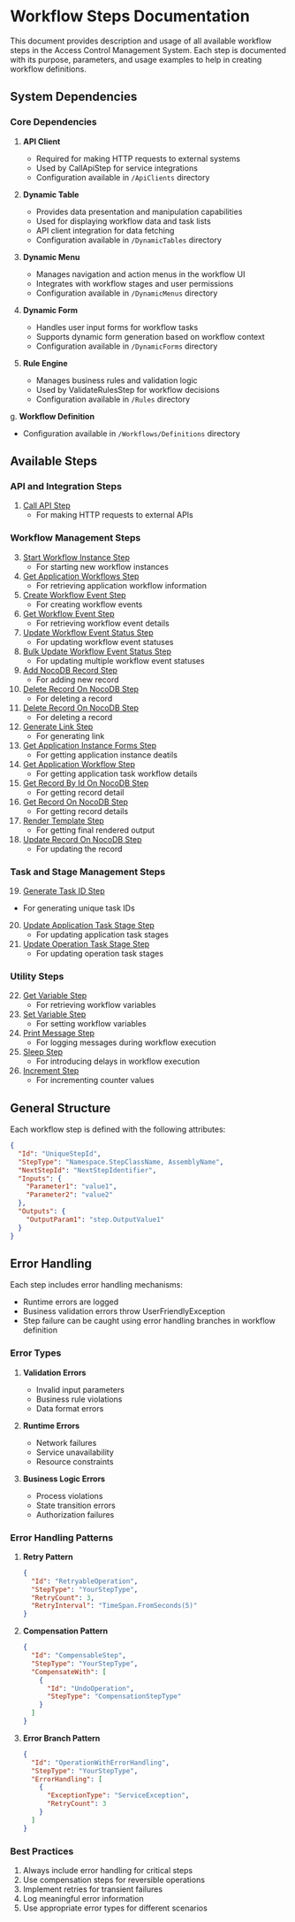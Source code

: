 # Workflow Steps Documentation

This document provides description and usage of all available workflow steps in the Access Control Management System. Each step is documented with its purpose, parameters, and usage examples to help in creating workflow definitions.

## System Dependencies

### Core Dependencies
1. **API Client**
   - Required for making HTTP requests to external systems
   - Used by CallApiStep for service integrations
   - Configuration available in `/ApiClients` directory

2. **Dynamic Table**
   - Provides data presentation and manipulation capabilities
   - Used for displaying workflow data and task lists
   - API client integration for data fetching
   - Configuration available in `/DynamicTables` directory

3. **Dynamic Menu**
   - Manages navigation and action menus in the workflow UI
   - Integrates with workflow stages and user permissions
   - Configuration available in `/DynamicMenus` directory

4. **Dynamic Form**
   - Handles user input forms for workflow tasks
   - Supports dynamic form generation based on workflow context
   - Configuration available in `/DynamicForms` directory

5. **Rule Engine**
   - Manages business rules and validation logic
   - Used by ValidateRulesStep for workflow decisions
   - Configuration available in `/Rules` directory

g. **Workflow Definition**
   - Configuration available in `/Workflows/Definitions` directory



## Available Steps

### API and Integration Steps
1. [Call API Step](./CallApiStep.md)
   - For making HTTP requests to external APIs
### Workflow Management Steps
3. [Start Workflow Instance Step](./StartWorkflowInstanceStep.md)
   - For starting new workflow instances
4. [Get Application Workflows Step](./GetApplicationWorkflowsStep.md)
   - For retrieving application workflow information
5. [Create Workflow Event Step](./CreateWorkflowEventStep.md)
   - For creating workflow events
6. [Get Workflow Event Step](./GetWorkflowEventStep.md)
   - For retrieving workflow event details
7. [Update Workflow Event Status Step](./UpdateWorkflowEventStatusStep.md)
   - For updating workflow event statuses
8. [Bulk Update Workflow Event Status Step](./BulkUpdateWorkflowEventStatusStep.md)
   - For updating multiple workflow event statuses
9. [Add NocoDB Record Step](./AddNocoDBRecordStep.md)
    - For adding new record
10. [Delete Record On NocoDB Step](./DeleteRecordOnNocoDBStep.md)
    - For deleting a record
11. [Delete Record On NocoDB Step](./DeleteRecordOnNocoDBStep.md)
    - For deleting a record
12. [Generate Link Step](./GenerateLinkStep.md)
    - For generating link
13. [Get Application Instance Forms Step](./GetApplicationInstanceFormsStep.md)
    - For getting application instance deatils
14. [Get Application Workflow Step](./GetApplicationWorkflowStep.md)
    - For getting application task workflow details
15. [Get Record By Id On NocoDB Step](./GetRecordByIdOnNocoDBStep.md)
    - For getting record detail
16. [Get Record On NocoDB Step](./GetRecordOnNocoDBStep.md)
    - For getting record details
17. [Render Template Step](./RenderTemplateStep.md)
    - For getting final rendered output
18. [Update Record On NocoDB Step](./UpdateRecordOnNocoDBStep.md)
    - For updating the record

### Task and Stage Management Steps
19. [Generate Task ID Step](./GenerateTaskIdStep.md)
   - For generating unique task IDs
20. [Update Application Task Stage Step](./UpdateApplicationTaskStageStep.md)
    - For updating application task stages
21. [Update Operation Task Stage Step](./UpdateOperationTaskStageStep.md)
    - For updating operation task stages

### Utility Steps
22. [Get Variable Step](./GetVariableStep.md)
    - For retrieving workflow variables
23. [Set Variable Step](./SetVariableStep.md)
    - For setting workflow variables
24. [Print Message Step](./PrintMessageStep.md)
    - For logging messages during workflow execution
25. [Sleep Step](./SleepStep.md)
    - For introducing delays in workflow execution
26. [Increment Step](./IncrementStep.md)
    - For incrementing counter values

## General Structure

Each workflow step is defined with the following attributes:

```json
{
  "Id": "UniqueStepId",
  "StepType": "Namespace.StepClassName, AssemblyName",
  "NextStepId": "NextStepIdentifier",
  "Inputs": {
    "Parameter1": "value1",
    "Parameter2": "value2"
  },
  "Outputs": {
    "OutputParam1": "step.OutputValue1"
  }
}
```

## Error Handling

Each step includes error handling mechanisms:
- Runtime errors are logged
- Business validation errors throw UserFriendlyException
- Step failure can be caught using error handling branches in workflow definition

### Error Types
1. **Validation Errors**
   - Invalid input parameters
   - Business rule violations
   - Data format errors

2. **Runtime Errors**
   - Network failures
   - Service unavailability
   - Resource constraints

3. **Business Logic Errors**
   - Process violations
   - State transition errors
   - Authorization failures

### Error Handling Patterns
1. **Retry Pattern**
   ```json
   {
     "Id": "RetryableOperation",
     "StepType": "YourStepType",
     "RetryCount": 3,
     "RetryInterval": "TimeSpan.FromSeconds(5)"
   }
   ```

2. **Compensation Pattern**
   ```json
   {
     "Id": "CompensableStep",
     "StepType": "YourStepType",
     "CompensateWith": [
       {
         "Id": "UndoOperation",
         "StepType": "CompensationStepType"
       }
     ]
   }
   ```

3. **Error Branch Pattern**
   ```json
   {
     "Id": "OperationWithErrorHandling",
     "StepType": "YourStepType",
     "ErrorHandling": [
       {
         "ExceptionType": "ServiceException",
         "RetryCount": 3
       }
     ]
   }
   ```

### Best Practices
1. Always include error handling for critical steps
2. Use compensation steps for reversible operations
3. Implement retries for transient failures
4. Log meaningful error information
5. Use appropriate error types for different scenarios
